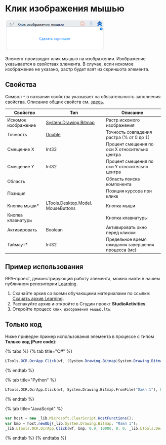 # Клик изображения мышью

![](<../../../.gitbook/assets/image (449).png>)

Элемент производит клик мышью на изображении. Изображение указывается в свойствах элемента. В случае, если искомое изображение не указано, растр будет взят из скриншота элемента.

## Свойства

Символ `*` в названии свойства указывает на обязательность заполнения свойства. Описание общих свойств см. [здесь](https://docs.primo-rpa.ru/primo-rpa/primo-studio/process/elements#svoistva-elementa).


| Свойство            | Тип                                | Описание                                           |
| ------------------- | ---------------------------------- | -------------------------------------------------- |
| Искомое изображение | [System.Drawing.Bitmap](https://learn.microsoft.com/ru-ru/dotnet/api/system.drawing.bitmap?redirectedfrom=MSDN&view=netframework-4.8) | Растр искомого изображения                         |
| Точность            | [Double](https://learn.microsoft.com/ru-ru/dotnet/api/system.double?view=net-5.0&viewFallbackFrom=windowsdesktop-3.0)                 | Точность совпадения растра (% от 0 до 1)           |
| Смещение X          | Int32                              | Процент смещения по оси X относительно центра     |
| Смещение Y          | Int32                              | Процент смещения по оси Y относительно центра     |
| Область             |                                    | Область поиска компонента                          |
| Позиция             |                                    | Позиция курсора при клике                          |
| Кнопка мыши\*       | LTools.Desktop.Model. MouseButtons | Кнопка мыши                                        |
| Кнопка клавиатуры   |                                    | Кнопка клавиатуры                                  |
| Активировать        | Boolean                            | Активировать окно перед кликом                     |
| Таймаут\*           | Int32                              | Предельное время ожидания завершения процесса (мс) |


## Пример использования

RPA-проект, демонстрирующий работу элемента, можно найти в нашем публичном репозитории [Learning](https://github.com/PrimoRPA/Learning).

1. Скачайте архив со всеми обучающими материалами по ссылке: [Скачать архив Learning](https://github.com/PrimoRPA/Learning/archive/refs/heads/master.zip).
2. Распакуйте архив и откройте в Студии проект **StudioActivities**.
3. Откройте процесс `Клик изображения мышью.ltw`.


## Только код

Ниже приведен пример использования элемента в процессе с типом **Только код (Pure code)**:

{% tabs %}
{% tab title="C#" %}
```csharp
LTools.OCR.OcrApp.Click(wf, (System.Drawing.Bitmap)System.Drawing.Bitmap.FromFile("Файл 1"), 0.9, 10000, 0, 0, LTools.Desktop.Model.MouseButtons.BUTTON_LEFT);
```
{% endtab %}

{% tab title="Python" %}
```python
LTools.OCR.OcrApp.Click(wf, System.Drawing.Bitmap.FromFile("Файл 1"), 0.9, 10000, 0, 0, LTools.Desktop.Model.MouseButtons.BUTTON_LEFT)
```
{% endtab %}

{% tab title="JavaScript" %}
```javascript
var host = new _lib.Microsoft.ClearScript.HostFunctions();
var bmp = host.newObj(_lib.System.Drawing.Bitmap, "Файл 1");
_lib.LTools.OCR.OcrApp.Click(wf, bmp, 0.9, 10000, 0, 0, _lib.LTools.Desktop.Model.MouseButtons.BUTTON_LEFT);
```
{% endtab %}
{% endtabs %}
